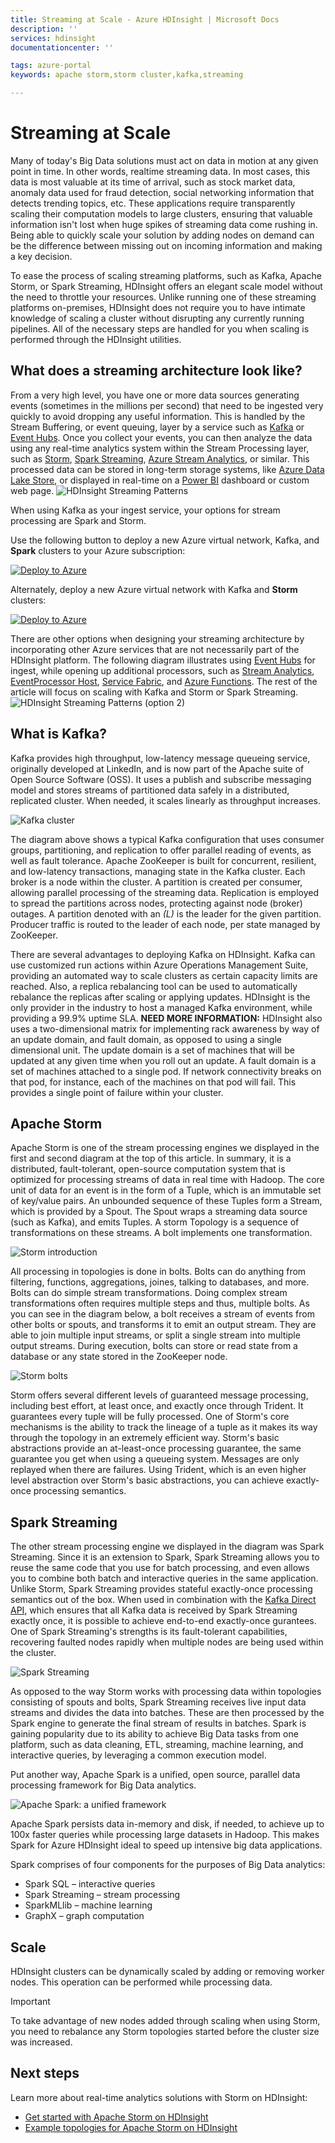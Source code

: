 ```yaml
---
title: Streaming at Scale - Azure HDInsight | Microsoft Docs
description: ''
services: hdinsight
documentationcenter: ''

tags: azure-portal
keywords: apache storm,storm cluster,kafka,streaming

---
```

# Streaming at Scale

Many of today's Big Data solutions must act on data in motion at any given point in time. In other words, realtime streaming data. In most cases, this data is most valuable at its time of arrival, such as stock market data, anomaly data used for fraud detection, social networking information that detects trending topics, etc. These applications require transparently scaling their computation models to large clusters, ensuring that valuable information isn't lost when huge spikes of streaming data come rushing in. Being able to quickly scale your solution by adding nodes on demand can be the difference between missing out on incoming information and making a key decision.

To ease the process of scaling streaming platforms, such as Kafka, Apache Storm, or Spark Streaming, HDInsight offers an elegant scale model without the need to throttle your resources. Unlike running one of these streaming platforms on-premises, HDInsight does not require you to have intimate knowledge of scaling a cluster without disrupting any currently running pipelines. All of the necessary steps are handled for you when scaling is performed through the HDInsight utilities.

## What does a streaming architecture look like?

From a very high level, you have one or more data sources generating events (sometimes in the millions per second) that need to be ingested very quickly to avoid dropping any useful information. This is handled by the Stream Buffering, or event queuing, layer by a service such as [Kafka]() or [Event Hubs](). Once you collect your events, you can then analyze the data using any real-time analytics system within the Stream Processing layer, such as [Storm](), [Spark Streaming](), [Azure Stream Analytics](), or similar. This processed data can be stored in long-term storage systems, like [Azure Data Lake Store](), or displayed in real-time on a [Power BI]() dashboard or custom web page. 
![HDInsight Streaming Patterns](./media/hdinsight-streaming-at-scale-overview/HDInsight-streaming-patterns.png)

When using Kafka as your ingest service, your options for stream processing are Spark and Storm.

Use the following button to deploy a new Azure virtual network, Kafka, and **Spark** clusters to your Azure subscription:

<a href="https://portal.azure.com/#create/Microsoft.Template/uri/https%3A%2F%2Fhditutorialdata.blob.core.windows.net%2Farmtemplates%2Fcreate-linux-based-kafka-spark-cluster-in-vnet-v2.json" target="_blank"><img src="./media/hdinsight-streaming-at-scale-overview/deploy-to-azure.png" alt="Deploy to Azure"></a>

Alternately, deploy a new Azure virtual network with Kafka and **Storm** clusters:

<a href="https://portal.azure.com/#create/Microsoft.Template/uri/https%3A%2F%2Fhditutorialdata.blob.core.windows.net%2Farmtemplates%2Fcreate-linux-based-kafka-storm-cluster-in-vnet.json" target="_blank"><img src="./media/hdinsight-streaming-at-scale-overview/deploy-to-azure.png" alt="Deploy to Azure"></a>

There are other options when designing your streaming architecture by incorporating other Azure services that are not necessarily part of the HDInsight platform. The following diagram illustrates using [Event Hubs]() for ingest, while opening up additional processors, such as [Stream Analytics](), [EventProcessor Host](), [Service Fabric](), and [Azure Functions](). The rest of the article will focus on scaling with Kafka and Storm or Spark Streaming.
![HDInsight Streaming Patterns (option 2)](./media/hdinsight-streaming-at-scale-overview/HDInsight-streaming-patterns2.png)



## What is Kafka?

Kafka provides high throughput, low-latency message queueing service, originally developed at LinkedIn, and is now part of the Apache suite of Open Source Software (OSS). It uses a publish and subscribe messaging model and stores streams of partitioned data safely in a distributed, replicated cluster. When needed, it scales linearly as throughput increases.

![Kafka cluster](./media/hdinsight-streaming-at-scale-overview/kafka-cluster.png)

The diagram above shows a typical Kafka configuration that uses consumer groups, partitioning, and replication to offer parallel reading of events, as well as fault tolerance. Apache ZooKeeper is built for concurrent, resilient, and low-latency transactions, managing state in the Kafka cluster. Each broker is a node within the cluster. A partition is created per consumer, allowing parallel processing of the streaming data. Replication is employed to spread the partitions across nodes, protecting against node (broker) outages. A partition denoted with an *(L)* is the leader for the given partition. Producer traffic is routed to the leader of each node, per state managed by ZooKeeper.

There are several advantages to deploying Kafka on HDInsight. Kafka can use customized run actions within Azure Operations Management Suite, providing an automated way to scale clusters as certain capacity limits are reached. Also, a replica rebalancing tool can be used to automatically rebalance the replicas after scaling or applying updates. HDInsight is the only provider in the industry to host a managed Kafka environment, while providing a 99.9% uptime SLA. **NEED MORE INFORMATION:** HDInsight also uses a two-dimensional matrix for implementing rack awareness by way of an update domain, and fault domain, as opposed to using a single dimensional unit. The update domain is a set of machines that will be updated at any given time when you roll out an update. A fault domain is a set of machines attached to a single pod. If network connectivity breaks on that pod, for instance, each of the machines on that pod will fail. This provides a single point of failure within your cluster.



## Apache Storm

Apache Storm is one of the stream processing engines we displayed in the first and second diagram at the top of this article. In summary, it is a distributed, fault-tolerant, open-source computation system that is optimized for processing streams of data in real time with Hadoop. The core unit of data for an event is in the form of a Tuple, which is an immutable set of key/value pairs. An unbounded sequence of these Tuples form a Stream, which is provided by a Spout. The Spout wraps a streaming data source (such as Kafka), and emits Tuples. A storm Topology is a sequence of transformations on these streams. A bolt implements one transformation.

![Storm introduction](./media/hdinsight-streaming-at-scale-overview/storm-introduction.png)

All processing in topologies is done in bolts. Bolts can do anything from filtering, functions, aggregations, joines, talking to databases, and more. Bolts can do simple stream transformations. Doing complex stream transformations often requires multiple steps and thus, multiple bolts. As you can see in the diagram below, a bolt receives a stream of events from other bolts or spouts, and transforms it to emit an output stream. They are able to join multiple input streams, or split a single stream into multiple output streams. During execution, bolts can store or read state from a database or any state stored in the ZooKeeper node.

![Storm bolts](./media/hdinsight-streaming-at-scale-overview/storm-bolts.png)

Storm offers several different levels of guaranteed message processing, including best effort, at least once, and exactly once through Trident. It guarantees every tuple will be fully processed. One of Storm's core mechanisms is the ability to track the lineage of a tuple as it makes its way through the topology in an extremely efficient way. Storm's basic abstractions provide an at-least-once processing guarantee, the same guarantee you get when using a queueing system. Messages are only replayed when there are failures.
Using Trident, which is an even higher level abstraction over Storm's basic abstractions, you can achieve exactly-once processing semantics.



## Spark Streaming

The other stream processing engine we displayed in the diagram was Spark Streaming. Since it is an extension to Spark, Spark Streaming allows you to reuse the same code that you use for batch processing, and even allows you to combine both batch and interactive queries in the same application. Unlike Storm, Spark Streaming provides stateful exactly-once processing semantics out of the box. When used in combination with the [Kafka Direct API](http://spark.apache.org/docs/latest/streaming-kafka-integration.html), which ensures that all Kafka data is received by Spark Streaming exactly once, it is possible to achieve end-to-end exactly-once gurantees. One of Spark Streaming's strengths is its fault-tolerant capabilities, recovering faulted nodes rapidly when multiple nodes are being used within the cluster.

![Spark Streaming](./media/hdinsight-streaming-at-scale-overview/spark-streaming.png)

As opposed to the way Storm works with processing data within topologies consisting of spouts and bolts, Spark Streaming receives live input data streams and divides the data into batches. These are then processed by the Spark engine to generate the final stream of results in batches. Spark is gaining popularity due to its ability to achieve Big Data tasks from one platform, such as data cleaning, ETL, streaming, machine learning, and interactive queries, by leveraging a common execution model.

Put another way, Apache Spark is a unified, open source, parallel data processing framework for Big Data analytics.

![Apache Spark: a unified framework](./media/hdinsight-streaming-at-scale-overview/spark-unified.png)


Apache Spark persists data in-memory and disk, if needed, to achieve up to 100x faster queries while processing large datasets in Hadoop. This makes Spark for Azure HDInsight ideal to speed up intensive big data applications.

Spark comprises of four components for the purposes of Big Data analytics:
* Spark SQL – interactive queries 
* Spark Streaming – stream processing 
* SparkMLlib – machine learning 
* GraphX – graph computation



## Scale

HDInsight clusters can be dynamically scaled by adding or removing worker nodes. This operation can be performed while processing data.

> [!IMPORTANT]
> To take advantage of new nodes added through scaling when using Storm, you need to rebalance any Storm topologies started before the cluster size was increased.


## Next steps

Learn more about real-time analytics solutions with Storm on HDInsight:

* [Get started with Apache Storm on HDInsight][gettingstarted]
* [Example topologies for Apache Storm on HDInsight](hdinsight-storm-example-topology.md)

[stormtrident]: https://storm.apache.org/documentation/Trident-API-Overview.html
[samoa]: http://yahooeng.tumblr.com/post/65453012905/introducing-samoa-an-open-source-platform-for-mining
[apachetutorial]: https://storm.apache.org/documentation/Tutorial.html
[gettingstarted]: hdinsight-apache-storm-tutorial-get-started-linux.md